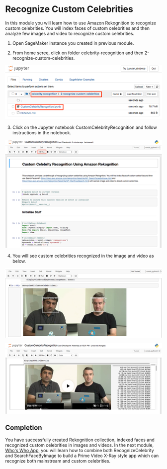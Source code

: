 # Recognize Custom Celebrities
In this module you will learn how to use Amazon Rekognition to recognize custom celebrities. You will index faces of custom celebrities and then analyze few images and video to recognize custom celebrities.

1. Open SageMaker instance you created in previous module.

2. From home scree, click on folder celebrity-recognition and then 2-recognize-custom-celebrities.

![](assets/sagemaker-notebook-folder.png)

3. Click on the Jupyter notebook CustomCelebrityRecognition and follow instructions in the notebook.

![](assets/notebook-home.png)

4. You will see custom celebrities recognized in the image and video as below.

![](assets/custom-image.png)

![](assets/custom-video.png)

## Completion
You have successfully created Rekognition collection, indexed faces and recognized custom celebrities in images and videos. In the next module, [Who's Who App](../3-whos-who-app), you will learn how to combine both RecognizeCelebrity and SearchFaceByImage to build a Prime Video X-Ray style app which can recognize both mainstream and custom celebrities.
